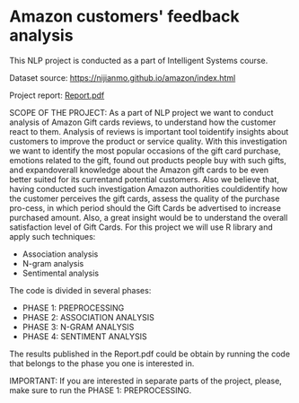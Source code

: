 # Amazon customers' feedback analysis

This NLP project is conducted as a part of Intelligent Systems course.

Dataset source: https://nijianmo.github.io/amazon/index.html

Project report: [Report.pdf](Report.pdf)




SCOPE OF THE PROJECT:
As a part of NLP project we want to conduct analysis of Amazon Gift cards reviews, to understand how the customer react to them.  Analysis of reviews is important tool toidentify insights about customers to improve the product or service quality. With this investigation we want to identify the most popular occasions of the gift card purchase, emotions related to the gift, found out products people buy with such gifts, and expandoverall knowledge about the Amazon gift cards to be even better suited for its currentand potential customers. Also we believe that, having conducted such investigation Amazon authorities couldidentify how the customer perceives the gift cards, assess the quality of the purchase pro-cess, in which period should the Gift Cards be advertised to increase purchased amount.
Also, a great insight would be to understand the overall satisfaction level of Gift Cards. For this project we will use R library and apply such techniques: 
* Association analysis
* N-gram analysis
* Sentimental analysis



The code is divided in several phases:
* PHASE 1: PREPROCESSING
* PHASE 2: ASSOCIATION ANALYSIS
* PHASE 3: N-GRAM ANALYSIS
* PHASE 4: SENTIMENT ANALYSIS

The results published in the Report.pdf could be obtain by running the code that belongs to the phase you one is interested in.

IMPORTANT: If you are interested in separate parts of the project, please, make sure to run the PHASE 1: PREPROCESSING.
